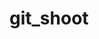 # git_shoot
<!DOCTYPE html>
<html lang="en">
<head>
  <meta charset="UTF-8">
  <meta name="viewport" content="width=device-width, initial-scale=1.0">
  <title>Document</title>
  <script>
    function getComputerChoice() {
      let Choices = ["Rock", "Paper", "Scissors"];
      let computer_choice = Choices[Math.floor(Math.random() * Choices.length)];
      return computer_choice;
    }

    function comparingChoices(playerSelection, computerSelection) {
      
      playerSelection = playerSelection.toUpperCase();
      computerSelection = computerSelection.toUpperCase();

      if (playerSelection === computerSelection) {
        return "Draw!";
      } else if (
        (playerSelection === "ROCK" && computerSelection === "SCISSORS") ||
        (playerSelection === "PAPER" && computerSelection === "ROCK") ||
        (playerSelection === "SCISSORS" && computerSelection === "PAPER")
      ) {
        return "You win!";
      } else {
        return "You Lose!";
      }
    }
    
    let yourScore = 0;
    let computerScore = 0;

    function playGame() {
      let playerChoice, result;

      while (yourScore !== 5 && computerScore !== 5) {
        playerChoice = prompt("Enter your Choice: ").toUpperCase();
        let computerChoice = getComputerChoice();
        result = comparingChoices(playerChoice, computerChoice);
        console.log(result);

        if (result.slice(0, 8) === "You Lose") {
          computerScore++;
        } else if (result === "Draw!") {
          console.log("It's a draw");
        } else {
          yourScore++;
        }

        if (yourScore === 5 || computerScore === 5) {
          break;
        }
      }

      return { yourScore, computerScore };
    }

    console.log(playGame());

  </script>
</head>
<body>

</body>
</html>
